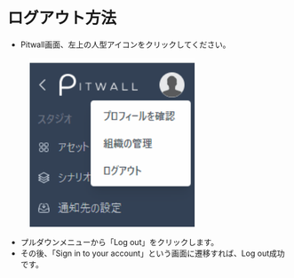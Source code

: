 # ログアウト方法
- Pitwall画面、左上の人型アイコンをクリックしてください。

<figure><img src="../.gitbook/assets/logout_ja.png" width="70%"></figure>

- プルダウンメニューから「Log out」をクリックします。
- その後、「Sign in to your account」という画面に遷移すれば、Log out成功です。
